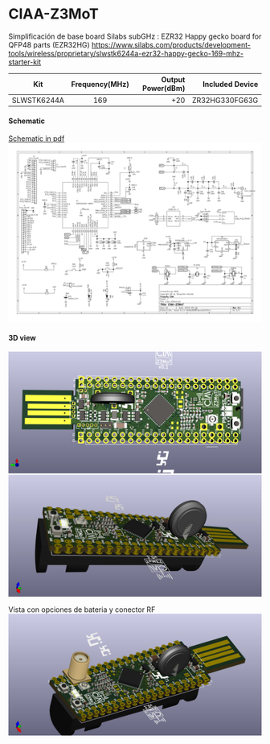 # CIAA-Z3MoT
Simplificación de base board Silabs subGHz :
EZR32 Happy gecko board for QFP48 parts (EZR32HG)
https://www.silabs.com/products/development-tools/wireless/proprietary/slwstk6244a-ezr32-happy-gecko-169-mhz-starter-kit

| Kit        | Frequency(MHz)| Output Power(dBm) |Included Device |
| ------------- |:-------------:| -----:|-----:|
| SLWSTK6244A     | 169 | +20 | ZR32HG330FG63G |

#### Schematic

[Schematic in pdf](ciaa-z3mot.pdf)
![board schematic](ciaa-z3mot.svg)


#### 3D view

![boar dimage](ciaa-z3mot-front.png)
![boar dimage](ciaa-z3mot-lat.png)

Vista con opciones de bateria y conector RF
![boar dimage](ciaa-z3mot-perspec.png)

